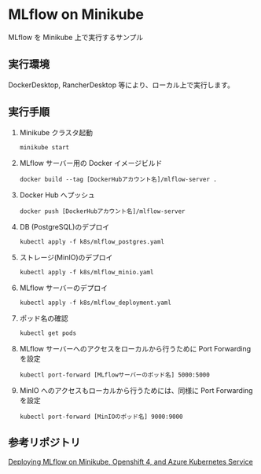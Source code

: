 # MLflow on Minikube

MLflow を Minikube 上で実行するサンプル

## 実行環境

DockerDesktop, RancherDesktop 等により、ローカル上で実行します。

## 実行手順

1. Minikube クラスタ起動

   ```
   minikube start
   ```

2. MLflow サーバー用の Docker イメージビルド

   ```
   docker build --tag [DockerHubアカウント名]/mlflow-server .
   ```

3. Docker Hub へプッシュ

   ```
   docker push [DockerHubアカウント名]/mlflow-server
   ```

4. DB (PostgreSQL)のデプロイ

   ```
   kubectl apply -f k8s/mlflow_postgres.yaml
   ```

5. ストレージ(MinIO)のデプロイ

   ```
   kubectl apply -f k8s/mlflow_minio.yaml
   ```

6. MLflow サーバーのデプロイ

   ```
   kubectl apply -f k8s/mlflow_deployment.yaml
   ```

7. ポッド名の確認

   ```
   kubectl get pods
   ```

8. MLflow サーバーへのアクセスをローカルから行うために Port Forwarding を設定

   ```
   kubectl port-forward [MLflowサーバーのポッド名] 5000:5000
   ```

9. MinIO へのアクセスもローカルから行うためには、同様に Port Forwarding を設定

   ```
   kubectl port-forward [MinIOのポッド名] 9000:9000
   ```

## 参考リポジトリ

[Deploying MLflow on Minikube, Openshift 4, and Azure Kubernetes Service](https://github.com/pdemeulenaer/mlflow-on-kubernetes)
